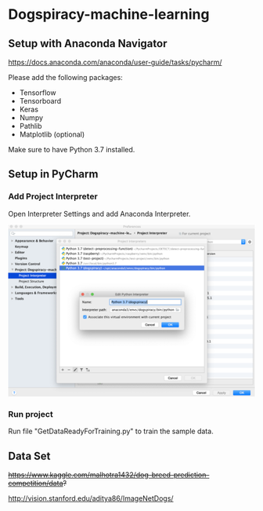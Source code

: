 # Dogspiracy-machine-learning

## Setup with Anaconda Navigator
https://docs.anaconda.com/anaconda/user-guide/tasks/pycharm/

Please add the following packages:

*   Tensorflow
*   Tensorboard
*   Keras
*   Numpy
*   Pathlib   
*   Matplotlib (optional)

Make sure to have Python 3.7 installed.


## Setup in PyCharm

### Add Project Interpreter
Open Interpreter Settings and add Anaconda Interpreter.


![Project Interpreter in PyCharm Setting](assets/project-interpreter.png)

### Run project

Run file "GetDataReadyForTraining.py" to train the sample data.

## Data Set 
~~https://www.kaggle.com/malhotra1432/dog-breed-prediction-competition/data?~~

http://vision.stanford.edu/aditya86/ImageNetDogs/
